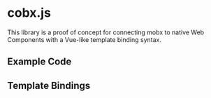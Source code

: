 # cobx.js

This library is a proof of concept for connecting mobx to native Web Components with a Vue-like template binding syntax.

## Example Code

## Template Bindings
